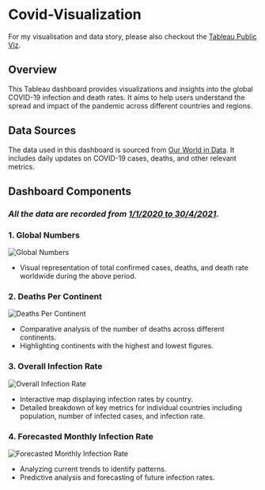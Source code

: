 # Covid-Visualization
For my visualisation and data story, please also checkout the [Tableau Public Viz](https://public.tableau.com/app/profile/hieu.pham7426/viz/Covid_17175180579100/COVID-19Cases).
## Overview

This Tableau dashboard provides visualizations and insights into the global COVID-19 infection and death rates. It aims to help users understand the spread and impact of the pandemic across different countries and regions.

## Data Sources

The data used in this dashboard is sourced from [Our World in Data](https://ourworldindata.org/covid-deaths). It includes daily updates on COVID-19 cases, deaths, and other relevant metrics.

## Dashboard Components

### _All the data are recorded from <ins>1/1/2020 to 30/4/2021</ins>._

### 1. Global Numbers
![Global Numbers](https://github.com/PhamTrungHieu2001/Covid-Visualization/blob/main/images/Global%20Numbers.jpg)
- Visual representation of total confirmed cases, deaths, and death rate worldwide during the above period.

### 2. Deaths Per Continent
![Deaths Per Continent](https://github.com/PhamTrungHieu2001/Covid-Visualization/blob/main/images/Deaths%20Per%20Continent.jpg)
- Comparative analysis of the number of deaths across different continents.
- Highlighting continents with the highest and lowest figures.

### 3. Overall Infection Rate
![Overall Infection Rate](https://github.com/PhamTrungHieu2001/Covid-Visualization/blob/main/images/Overall%20Infection%20Rate.jpg)
- Interactive map displaying infection rates by country.
- Detailed breakdown of key metrics for individual countries including population, number of infected cases, and infection rate.

### 4. Forecasted Monthly Infection Rate
![Forecasted Monthly Infection Rate](https://github.com/PhamTrungHieu2001/Covid-Visualization/blob/main/images/Predicted%20Monthly%20Infection%20Rate.jpg)
- Analyzing current trends to identify patterns.
- Predictive analysis and forecasting of future infection rates.
